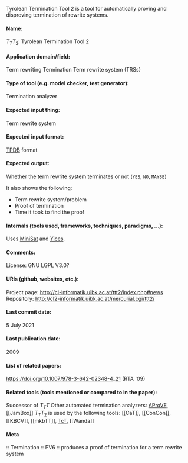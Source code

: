 Tyrolean Termination Tool 2 is a tool for automatically proving and disproving termination of rewrite systems.

#### Name:
$T_TT_2$: Tyrolean Termination Tool 2

#### Application domain/field:
Term rewriting
Termination
Term rewrite system (TRSs)

#### Type of tool (e.g. model checker, test generator):
Termination analyzer

#### Expected input thing:
Term rewrite system

#### Expected input format:
[TPDB](../Formats/TPDB.md) format

#### Expected output:
Whether the term rewrite system terminates or not (`YES`, `NO`, `MAYBE`)

It also shows the following:
- Term rewrite system/problem
- Proof of termination
- Time it took to find the proof

#### Internals (tools used, frameworks, techniques, paradigms, ...):
Uses [MiniSat](Solvers/SAT/MiniSat.md) and [Yices](Solvers/SMT/Yices.md).

#### Comments:
License: GNU LGPL V3.0?

#### URIs (github, websites, etc.):
Project page: http://cl-informatik.uibk.ac.at/ttt2/index.php#news
Repository: http://cl2-informatik.uibk.ac.at/mercurial.cgi/ttt2/

#### Last commit date:
5 July 2021

#### Last publication date:
2009

#### List of related papers:
https://doi.org/10.1007/978-3-642-02348-4_21 (RTA '09)

#### Related tools (tools mentioned or compared to in the paper):
Successor of $T_TT$
Other automated termination analyzers: [AProVE](AProVE.md), [[JamBox]]
$T_TT_2$ is used by the following tools: [[CaT]], [[ConCon]], [[KBCV]], [[mkbTT]], [TcT](TcT.md), [[Wanda]]

#### Meta
:: Termination
:: PV6 :: produces a proof of termination for a term rewrite system